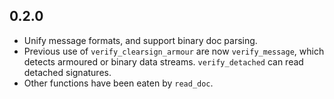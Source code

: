 ## 0.2.0

 * Unify message formats, and support binary doc
     parsing.
 * Previous use of `verify_clearsign_armour` are now
     `verify_message`, which detects armoured or binary
      data streams. `verify_detached` can read
     detached signatures.
 * Other functions have been eaten by `read_doc`.
